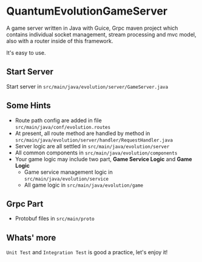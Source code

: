 # QuantumEvolutionGameServer
A game server written in Java with Guice, Grpc maven project which contains individual socket management, stream processing and mvc model, also with a router inside of this framework.

It's easy to use.

## Start Server
Start server in `src/main/java/evolution/server/GameServer.java`

## Some Hints
* Route path config are added in file `src/main/java/conf/evolution.routes`
* At present, all route method are handled by method in `src/main/java/evolution/server/handler/RequestHandler.java`
* Server logic are all settled in `src/main/java/evolution/server`
* All common components in `src/main/java/evolution/components`
* Your game logic may include two part, **Game Service Logic** and **Game Logic**
    * Game service management logic in `src/main/java/evolution/service`
    * All game logic in `src/main/java/evolution/game`

## Grpc Part
* Protobuf files in `src/main/proto`

## Whats' more

`Unit Test` and `Integration Test` is good a practice, let's enjoy it!
